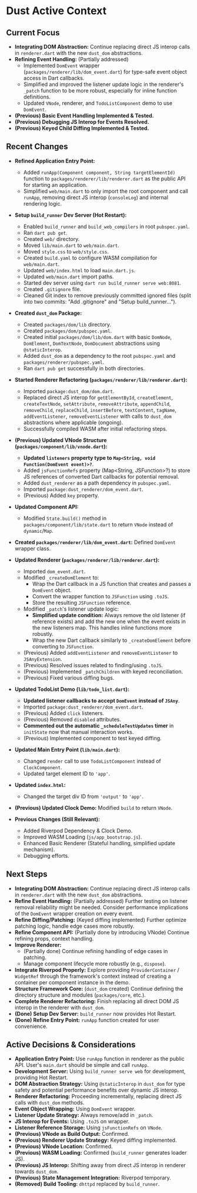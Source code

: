 # Dust Active Context

## Current Focus

- **Integrating DOM Abstraction:** Continue replacing direct JS interop calls in
  `renderer.dart` with the new `dust_dom` abstractions.
- **Refining Event Handling:** (Partially addressed)
  - Implemented `DomEvent` wrapper (`packages/renderer/lib/dom_event.dart`) for
    type-safe event object access in Dart callbacks.
  - Simplified and improved the listener update logic in the renderer's `_patch`
    function to be more robust, especially for inline function definitions.
  - Updated `VNode`, renderer, and `TodoListComponent` demo to use `DomEvent`.
- **(Previous) Basic Event Handling Implemented & Tested.**
- **(Previous) Debugging JS Interop for Events Resolved.**
- **(Previous) Keyed Child Diffing Implemented & Tested.**

## Recent Changes

- **Refined Application Entry Point:**
  - Added `runApp(Component component, String targetElementId)` function to
    `packages/renderer/lib/renderer.dart` as the public API for starting an
    application.
  - Simplified `web/main.dart` to only import the root component and call
    `runApp`, removing direct JS interop (`consoleLog`) and internal rendering
    logic.

- **Setup `build_runner` Dev Server (Hot Restart):**
  - Enabled `build_runner` and `build_web_compilers` in root `pubspec.yaml`.
  - Ran `dart pub get`.
  - Created `web/` directory.
  - Moved `lib/main.dart` to `web/main.dart`.
  - Moved `style.css` to `web/style.css`.
  - Created `build.yaml` to configure WASM compilation for `web/main.dart`.
  - Updated `web/index.html` to load `main.dart.js`.
  - Updated `web/main.dart` import paths.
  - Started dev server using `dart run build_runner serve web:8081`.
  - Created `.gitignore` file.
  - Cleaned Git index to remove previously committed ignored files (split into
    two commits: "Add .gitignore" and "Setup build_runner...").

- **Created `dust_dom` Package:**
  - Created `packages/dom/lib` directory.
  - Created `packages/dom/pubspec.yaml`.
  - Created initial `packages/dom/lib/dom.dart` with basic `DomNode`,
    `DomElement`, `DomTextNode`, `DomDocument` abstractions using
    `@staticInterop`.
  - Added `dust_dom` as a dependency to the root `pubspec.yaml` and
    `packages/renderer/pubspec.yaml`.
  - Ran `dart pub get` successfully in both directories.
- **Started Renderer Refactoring (`packages/renderer/lib/renderer.dart`):**
  - Imported `package:dust_dom/dom.dart`.
  - Replaced direct JS interop for `getElementById`, `createElement`,
    `createTextNode`, `setAttribute`, `removeAttribute`, `appendChild`,
    `removeChild`, `replaceChild`, `insertBefore`, `textContent`, `tagName`,
    `addEventListener`, `removeEventListener` with calls to `dust_dom`
    abstractions where applicable (ongoing).
  - Successfully compiled WASM after initial refactoring steps.
- **(Previous) Updated VNode Structure (`packages/component/lib/vnode.dart`):**
  - **Updated `listeners` property type to
    `Map<String, void Function(DomEvent event)>?`**.
  - Added `jsFunctionRefs` property (Map<String, JSFunction>?) to store JS
    references of converted Dart callbacks for potential removal.
  - Added `dust_renderer` as a path dependency in `pubspec.yaml`.
  - Imported `package:dust_renderer/dom_event.dart`.
  - (Previous) Added `key` property.
- **Updated Component API:**
  - Modified `State.build()` method in `packages/component/lib/state.dart` to
    return `VNode` instead of `dynamic`/`Map`.
- **Created `packages/renderer/lib/dom_event.dart`:** Defined `DomEvent` wrapper
  class.
- **Updated Renderer (`packages/renderer/lib/renderer.dart`):**
  - Imported `dom_event.dart`.
  - Modified `_createDomElement` to:
    - Wrap the Dart callback in a JS function that creates and passes a
      `DomEvent` object.
    - Convert the wrapper function to `JSFunction` using `.toJS`.
    - Store the resulting `JSFunction` reference.
  - Modified `_patch`'s listener update logic:
    - **Simplified update condition:** Always remove the old listener (if
      reference exists) and add the new one when the event exists in the new
      listeners map. This handles inline functions more robustly.
    - Wrap the new Dart callback similarly to `_createDomElement` before
      converting to `JSFunction`.
  - (Previous) Added `addEventListener` and `removeEventListener` to
    `JSAnyExtension`.
  - (Previous) Resolved issues related to finding/using `.toJS`.
  - (Previous) Implemented `_patchChildren` with keyed reconciliation.
  - (Previous) Fixed various diffing bugs.
- **Updated TodoList Demo (`lib/todo_list.dart`):**
  - **Updated listener callbacks to accept `DomEvent` instead of `JSAny`**.
  - Imported `package:dust_renderer/dom_event.dart`.
  - (Previous) Added `click` listeners.
  - (Previous) Removed `disabled` attributes.
  - **Commented out the automatic `_scheduleTestUpdates` timer** in `initState`
    now that manual interaction works.
  - (Previous) Implemented component to test keyed diffing.
- **Updated Main Entry Point (`lib/main.dart`):**
  - Changed `render` call to use `TodoListComponent` instead of
    `ClockComponent`.
  - Updated target element ID to `'app'`.
- **Updated `index.html`:**
  - Changed the target div ID from `'output'` to `'app'`.
- **(Previous) Updated Clock Demo:** Modified `build` to return `VNode`.
- **Previous Changes (Still Relevant):**
  - Added Riverpod Dependency & Clock Demo.
  - Improved WASM Loading (`js/app_bootstrap.js`).
  - Enhanced Basic Renderer (Stateful handling, simplified update mechanism).
  - Debugging efforts.

## Next Steps

- **Integrating DOM Abstraction:** Continue replacing direct JS interop calls in
  `renderer.dart` with the new `dust_dom` abstractions.
- **Refine Event Handling:** (Partially addressed) Further testing on listener
  removal reliability might be needed. Consider performance implications of the
  `DomEvent` wrapper creation on every event.
- **Refine Diffing/Patching:** (Keyed diffing implemented) Further optimize
  patching logic, handle edge cases more robustly.
- **Refine Component API:** (Partially done by introducing VNode) Continue
  refining props, context handling.
- **Improve Renderer:**
  - (Partially done) Continue refining handling of edge cases in patching.
  - Manage component lifecycle more robustly (e.g., `dispose`).
- **Integrate Riverpod Properly:** Explore providing `ProviderContainer` /
  `WidgetRef` through the framework's context instead of creating a container
  per component instance in the demo.
- **Structure Framework Core:** (`dust_dom` created) Continue defining the
  directory structure and modules (`packages/core`, etc.).
- **Complete Renderer Refactoring:** Finish replacing all direct DOM JS interop
  in the renderer with `dust_dom`.
- **(Done) Setup Dev Server:** `build_runner` now provides Hot Restart.
- **(Done) Refine Entry Point:** `runApp` function created for user convenience.

## Active Decisions & Considerations

- **Application Entry Point:** Use `runApp` function in renderer as the public
  API. User's `main.dart` should be simple and call `runApp`.
- **Development Server:** Using `build_runner serve web` for development,
  providing Hot Restart.
- **DOM Abstraction Strategy:** Using `@staticInterop` in `dust_dom` for type
  safety and potential performance benefits over dynamic JS interop.
- **Renderer Refactoring:** Proceeding incrementally, replacing direct JS calls
  with `dust_dom` methods.
- **Event Object Wrapping:** Using `DomEvent` wrapper.
- **Listener Update Strategy:** Always remove/add in `_patch`.
- **JS Interop for Events:** Using `.toJS` on wrapper.
- **Listener Reference Storage:** Using `jsFunctionRefs` on `VNode`.
- **(Previous) VNode as Build Output:** Confirmed.
- **(Previous) Renderer Update Strategy:** Keyed diffing implemented.
- **(Previous) VNode Location:** Confirmed.
- **(Previous) WASM Loading:** Confirmed (`build_runner` generates loader JS).
- **(Previous) JS Interop:** Shifting away from direct JS interop in renderer
  towards `dust_dom`.
- **(Previous) State Management Integration:** Riverpod temporary.
- **(Removed) Build Tooling:** `dhttpd` replaced by `build_runner`.
